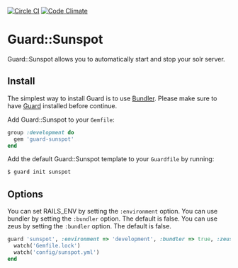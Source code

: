 [![Circle CI](https://circleci.com/gh/Ahalogy/guard-sunspot.svg?style=shield&svg)](https://circleci.com/gh/Ahalogy/guard-sunspot)
[![Code Climate](https://codeclimate.com/github/Ahalogy/guard-sunspot/badges/gpa.svg)](https://codeclimate.com/github/Ahalogy/guard-sunspot)

# Guard::Sunspot

Guard::Sunspot allows you to automatically start and stop your solr
server.

## Install
The simplest way to install Guard is to use [Bundler](http://gembundler.com/).
Please make sure to have [Guard](https://github.com/guard/guard) installed before continue.

Add Guard::Sunspot to your `Gemfile`:

```ruby
group :development do
  gem 'guard-sunspot'
end
```

Add the default Guard::Sunspot template to your `Guardfile` by running:

```bash
$ guard init sunspot
```

## Options
You can set RAILS\_ENV by setting the  `:environment` option.
You can use bundler by setting the  `:bundler` option. The default is false.
You can use zeus by setting the  `:bundler` option. The default is false.

```ruby
guard 'sunspot', :environment => 'development', :bundler => true, :zeus => false do
  watch('Gemfile.lock')
  watch('config/sunspot.yml')
end
```  

